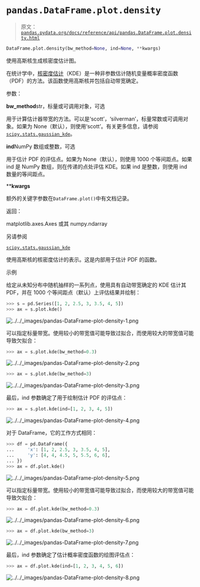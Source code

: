 # `pandas.DataFrame.plot.density`

> 原文：[`pandas.pydata.org/docs/reference/api/pandas.DataFrame.plot.density.html`](https://pandas.pydata.org/docs/reference/api/pandas.DataFrame.plot.density.html)

```py
DataFrame.plot.density(bw_method=None, ind=None, **kwargs)
```

使用高斯核生成核密度估计图。

在统计学中，[核密度估计](https://en.wikipedia.org/wiki/Kernel_density_estimation)（KDE）是一种非参数估计随机变量概率密度函数（PDF）的方法。该函数使用高斯核并包括自动带宽确定。

参数：

**bw_method**str，标量或可调用对象，可选

用于计算估计器带宽的方法。可以是‘scott’，‘silverman’，标量常数或可调用对象。如果为 None（默认），则使用‘scott’。有关更多信息，请参阅[`scipy.stats.gaussian_kde`](https://docs.scipy.org/doc/scipy/reference/generated/scipy.stats.gaussian_kde.html#scipy.stats.gaussian_kde "(在 SciPy v1.13.0)")。

**ind**NumPy 数组或整数，可选

用于估计 PDF 的评估点。如果为 None（默认），则使用 1000 个等间距点。如果 ind 是 NumPy 数组，则在传递的点处评估 KDE。如果 ind 是整数，则使用 ind 数量的等间距点。

****kwargs**

额外的关键字参数在`DataFrame.plot()`中有文档记录。

返回：

matplotlib.axes.Axes 或其 numpy.ndarray

另请参阅

[`scipy.stats.gaussian_kde`](https://docs.scipy.org/doc/scipy/reference/generated/scipy.stats.gaussian_kde.html#scipy.stats.gaussian_kde "(在 SciPy v1.13.0)")

使用高斯核的核密度估计的表示。这是内部用于估计 PDF 的函数。

示例

给定从未知分布中随机抽样的一系列点，使用具有自动带宽确定的 KDE 估计其 PDF，并在 1000 个等间距点（默认）上评估结果并绘制：

```py
>>> s = pd.Series([1, 2, 2.5, 3, 3.5, 4, 5])
>>> ax = s.plot.kde() 
```

![../../_images/pandas-DataFrame-plot-density-1.png](img/61207bb1b38c3c914412b43bd7ea968b.png)

可以指定标量带宽。使用较小的带宽值可能导致过拟合，而使用较大的带宽值可能导致欠拟合：

```py
>>> ax = s.plot.kde(bw_method=0.3) 
```

![../../_images/pandas-DataFrame-plot-density-2.png](img/bc661db3c2a7fbc47092c9f9fad65f6a.png)

```py
>>> ax = s.plot.kde(bw_method=3) 
```

![../../_images/pandas-DataFrame-plot-density-3.png](img/e22d3279a589fbfc25116c674788b162.png)

最后，ind 参数确定了用于绘制估计 PDF 的评估点：

```py
>>> ax = s.plot.kde(ind=[1, 2, 3, 4, 5]) 
```

![../../_images/pandas-DataFrame-plot-density-4.png](img/1d7be71e2bf1fdcd55fecd224b19dcb2.png)

对于 DataFrame，它的工作方式相同：

```py
>>> df = pd.DataFrame({
...     'x': [1, 2, 2.5, 3, 3.5, 4, 5],
...     'y': [4, 4, 4.5, 5, 5.5, 6, 6],
... })
>>> ax = df.plot.kde() 
```

![../../_images/pandas-DataFrame-plot-density-5.png](img/cef96506a1595847b003fb51e2812d9d.png)

可以指定标量带宽。使用较小的带宽值可能导致过拟合，而使用较大的带宽值可能导致欠拟合：

```py
>>> ax = df.plot.kde(bw_method=0.3) 
```

![../../_images/pandas-DataFrame-plot-density-6.png](img/cae0548e5e999dba4f8135fed1a8ea64.png)

```py
>>> ax = df.plot.kde(bw_method=3) 
```

![../../_images/pandas-DataFrame-plot-density-7.png](img/613c5584d0685a68cc8a74bc43f14a9e.png)

最后，ind 参数确定了估计概率密度函数的绘图评估点：

```py
>>> ax = df.plot.kde(ind=[1, 2, 3, 4, 5, 6]) 
```

![../../_images/pandas-DataFrame-plot-density-8.png](img/77eea7154965114910c7d14fc49eebbe.png)
